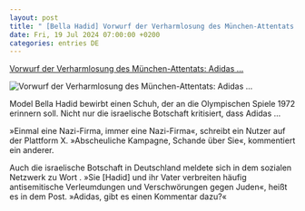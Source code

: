 ```yaml
---
layout: post
title: " [Bella Hadid] Vorwurf der Verharmlosung des München-Attentats: Adidas ..."
date: Fri, 19 Jul 2024 07:00:00 +0200
categories: entries DE
---
```

[Vorwurf der Verharmlosung des München-Attentats: Adidas ...](https://www.spiegel.de/wirtschaft/unternehmen/adidas-kampagne-mit-bella-hadid-sorgt-fuer-kritik-a-80dae70f-0523-46fb-a83d-e7d90f863574)

![Vorwurf der Verharmlosung des München-Attentats: Adidas ...](https://cdn.prod.www.spiegel.de/images/8569386a-d352-4d1d-98fa-775b631bd377_w1200_r1.778_fpx55_fpy47.jpg)

Model Bella Hadid bewirbt einen Schuh, der an die Olympischen Spiele 1972 erinnern soll. Nicht nur die israelische Botschaft kritisiert, dass Adidas ...

»Einmal eine Nazi-Firma, immer eine Nazi-Firma«, schreibt ein Nutzer auf der Plattform X. »Abscheuliche Kampagne, Schande über Sie«, kommentiert ein anderer.

Auch die israelische Botschaft in Deutschland meldete sich in dem sozialen Netzwerk zu Wort . »Sie [Hadid] und ihr Vater verbreiten häufig antisemitische Verleumdungen und Verschwörungen gegen Juden«, heißt es in dem Post. »Adidas, gibt es einen Kommentar dazu?«

